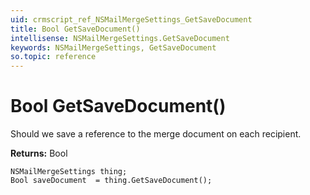```yaml
---
uid: crmscript_ref_NSMailMergeSettings_GetSaveDocument
title: Bool GetSaveDocument()
intellisense: NSMailMergeSettings.GetSaveDocument
keywords: NSMailMergeSettings, GetSaveDocument
so.topic: reference
---
```


# Bool GetSaveDocument()

Should we save a reference to the merge document on each recipient.

**Returns:** Bool

```crmscript
NSMailMergeSettings thing;
Bool saveDocument  = thing.GetSaveDocument();
```

